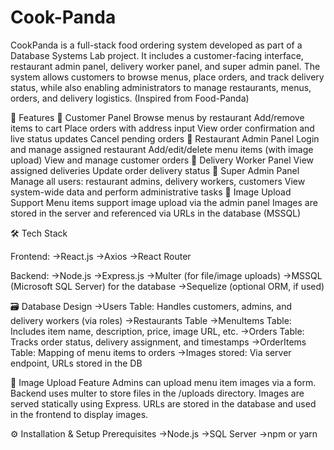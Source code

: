 # Cook-Panda
CookPanda is a full-stack food ordering system developed as part of a Database Systems Lab project. It includes a customer-facing interface, restaurant admin panel, delivery worker panel, and super admin panel. The system allows customers to browse menus, place orders, and track delivery status, while also enabling administrators to manage restaurants, menus, orders, and delivery logistics. (Inspired from Food-Panda)

🚀 Features
🔸 Customer Panel
Browse menus by restaurant
Add/remove items to cart
Place orders with address input
View order confirmation and live status updates
Cancel pending orders
🔸 Restaurant Admin Panel
Login and manage assigned restaurant
Add/edit/delete menu items (with image upload)
View and manage customer orders
🔸 Delivery Worker Panel
View assigned deliveries
Update order delivery status
🔸 Super Admin Panel
Manage all users: restaurant admins, delivery workers, customers
View system-wide data and perform administrative tasks
🔸 Image Upload Support
Menu items support image upload via the admin panel
Images are stored in the server and referenced via URLs in the database (MSSQL)

🛠️ Tech Stack

Frontend:
->React.js
->Axios
->React Router

Backend:
->Node.js
->Express.js
->Multer (for file/image uploads)
->MSSQL (Microsoft SQL Server) for the database
->Sequelize (optional ORM, if used)

🗃️ Database Design
->Users Table: Handles customers, admins, and delivery workers (via roles)
->Restaurants Table
->MenuItems Table: Includes item name, description, price, image URL, etc.
->Orders Table: Tracks order status, delivery assignment, and timestamps
->OrderItems Table: Mapping of menu items to orders
->Images stored: Via server endpoint, URLs stored in the DB

📸 Image Upload Feature
Admins can upload menu item images via a form.
Backend uses multer to store files in the /uploads directory.
Images are served statically using Express.
URLs are stored in the database and used in the frontend to display images.

⚙️ Installation & Setup
Prerequisites
->Node.js
->SQL Server
->npm or yarn
